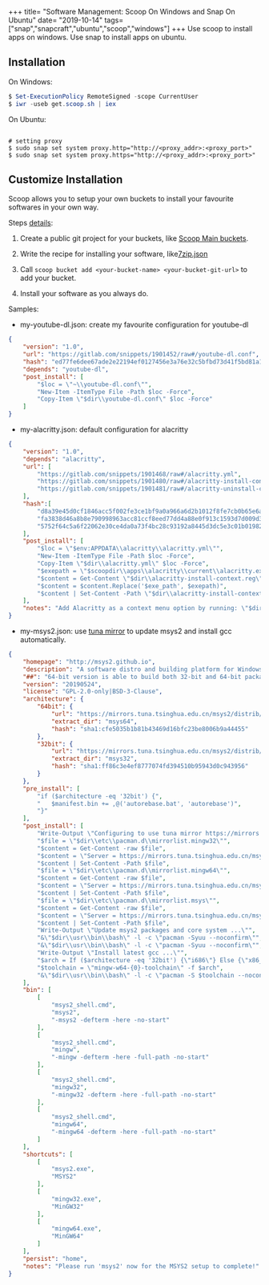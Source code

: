 +++
title= "Software Management: Scoop On Windows and Snap On Ubuntu"
date= "2019-10-14"
tags= ["snap","snapcraft","ubuntu","scoop","windows"]
+++
Use scoop to install apps on windows.
Use snap to install apps on ubuntu.

<!--more-->

## Installation
On Windows:
```powershell
$ Set-ExecutionPolicy RemoteSigned -scope CurrentUser
$ iwr -useb get.scoop.sh | iex
```
On Ubuntu:
```shell

# setting proxy
$ sudo snap set system proxy.http="http://<proxy_addr>:<proxy_port>"
$ sudo snap set system proxy.https="http://<proxy_addr>:<proxy_port>"
```

## Customize Installation

Scoop allows you to setup your own buckets to install your favourite softwares in your own way.

Steps [<u>details</u>](https://github.com/lukesampson/scoop/wiki/Creating-an-app-manifest):

1. Create a public git project for your buckets, like [<u>Scoop Main buckets</u>](https://github.com/ScoopInstaller/Main/tree/master/bucket).

2. Write the recipe for installing your software, like[<u>7zip.json</u>](https://github.com/ScoopInstaller/Main/blob/master/bucket/7zip.json)

3. Call `scoop bucket add <your-bucket-name> <your-bucket-git-url>` to add your bucket.

4. Install your software as you always do.

Samples:

* my-youtube-dl.json: create my favourite configuration for youtube-dl
```json
{
    "version": "1.0",
    "url": "https://gitlab.com/snippets/1901452/raw#/youtube-dl.conf",
    "hash": "ed77fe6dee67ade2e22194ef0127456e3a76e32c5bfbd73d41f5bd81a18ffc74",
    "depends": "youtube-dl",
    "post_install": [
        "$loc = \"~\\youtube-dl.conf\"",
        "New-Item -ItemType File -Path $loc -Force",
        "Copy-Item \"$dir\\youtube-dl.conf\" $loc -Force"
    ]
}
```

* my-alacritty.json: default configuration for alacritty
```json
{
    "version": "1.0",
    "depends": "alacritty",
    "url": [
        "https://gitlab.com/snippets/1901468/raw#/alacritty.yml",
        "https://gitlab.com/snippets/1901480/raw#/alacritty-install-context.reg",
        "https://gitlab.com/snippets/1901481/raw#/alacritty-uninstall-context.reg"
    ],
    "hash":[
        "d8a39e45d0cf1846acc5f002fe3ce1bf9a0a966a6d2b1012f8fe7cb0b65e6a5d",
        "fa3838d46a8b8e790998963acc81ccf8eed77dd4a88e0f913c1593d7d009d3fb",
        "5752f64c5a6f22062e30ce4da0a73f4bc28c93192a8445d3dc5e3c01b0198215"
    ],
    "post_install": [
        "$loc = \"$env:APPDATA\\alacritty\\alacritty.yml\"",
        "New-Item -ItemType File -Path $loc -Force",
        "Copy-Item \"$dir\\alacritty.yml\" $loc -Force",
        "$exepath = \"$scoopdir\\apps\\alacritty\\current\\alacritty.exe\".Replace('\\', '\\\\')",
        "$content = Get-Content \"$dir\\alacritty-install-context.reg\"",
        "$content = $content.Replace('$exe_path', $exepath)",
        "$content | Set-Content -Path \"$dir\\alacritty-install-context.reg\""
    ],
    "notes": "Add Alacritty as a context menu option by running: \"$dir\\alacritty-install-context.reg\""
}
```

* my-msys2.json: use [<u>tuna mirror</u>](https://mirror.tuna.tsinghua.edu.cn/) to update msys2 and install gcc automatically.
```json
{
    "homepage": "http://msys2.github.io",
    "description": "A software distro and building platform for Windows.",
    "##": "64-bit version is able to build both 32-bit and 64-bit packages",
    "version": "20190524",
    "license": "GPL-2.0-only|BSD-3-Clause",
    "architecture": {
        "64bit": {
            "url": "https://mirrors.tuna.tsinghua.edu.cn/msys2/distrib/x86_64/msys2-base-x86_64-20190524.tar.xz",
            "extract_dir": "msys64",
            "hash": "sha1:cfe5035b1b81b43469d16bfc23be8006b9a44455"
        },
        "32bit": {
            "url": "https://mirrors.tuna.tsinghua.edu.cn/msys2/distrib/i686/msys2-base-i686-20190524.tar.xz",
            "extract_dir": "msys32",
            "hash": "sha1:ff86c3e4ef8777074fd394510b95943d0c943956"
        }
    },
    "pre_install": [
        "if ($architecture -eq '32bit') {",
        "   $manifest.bin += ,@('autorebase.bat', 'autorebase')",
        "}"
    ],
    "post_install": [
        "Write-Output \"Configuring to use tuna mirror https://mirrors.tuna.tsinghua.edu.cn/msys2 ...\"",
        "$file = \"$dir\\etc\\pacman.d\\mirrorlist.mingw32\"",
        "$content = Get-Content -raw $file",
        "$content = \"Server = https://mirrors.tuna.tsinghua.edu.cn/msys2/mingw/i686`r`n\"+$content",
        "$content | Set-Content -Path $file",
        "$file = \"$dir\\etc\\pacman.d\\mirrorlist.mingw64\"",
        "$content = Get-Content -raw $file",
        "$content = \"Server = https://mirrors.tuna.tsinghua.edu.cn/msys2/mingw/x86_64`r`n\"+$content",
        "$content | Set-Content -Path $file",
        "$file = \"$dir\\etc\\pacman.d\\mirrorlist.msys\"",
        "$content = Get-Content -raw $file",
        "$content = \"Server = https://mirrors.tuna.tsinghua.edu.cn/msys2/msys/`$arch`r`n\"+$content",
        "$content | Set-Content -Path $file",
        "Write-Output \"Update msys2 packages and core system ...\"",
        "&\"$dir\\usr\\bin\\bash\" -l -c \"pacman -Syuu --noconfirm\"",
        "&\"$dir\\usr\\bin\\bash\" -l -c \"pacman -Syuu --noconfirm\"",
        "Write-Output \"Install latest gcc ...\"",
        "$arch = If ($architecture -eq '32bit') {\"i686\"} Else {\"x86_64\"}",
        "$toolchain = \"mingw-w64-{0}-toolchain\" -f $arch",
        "&\"$dir\\usr\\bin\\bash\" -l -c \"pacman -S $toolchain --noconfirm\""
    ],
    "bin": [
        [
            "msys2_shell.cmd",
            "msys2",
            "-msys2 -defterm -here -no-start"
        ],
        [
            "msys2_shell.cmd",
            "mingw",
            "-mingw -defterm -here -full-path -no-start"
        ],
        [
            "msys2_shell.cmd",
            "mingw32",
            "-mingw32 -defterm -here -full-path -no-start"
        ],
        [
            "msys2_shell.cmd",
            "mingw64",
            "-mingw64 -defterm -here -full-path -no-start"
        ]
    ],
    "shortcuts": [
        [
            "msys2.exe",
            "MSYS2"
        ],
        [
            "mingw32.exe",
            "MinGW32"
        ],
        [
            "mingw64.exe",
            "MinGW64"
        ]
    ],
    "persist": "home",
    "notes": "Please run 'msys2' now for the MSYS2 setup to complete!"
}

```